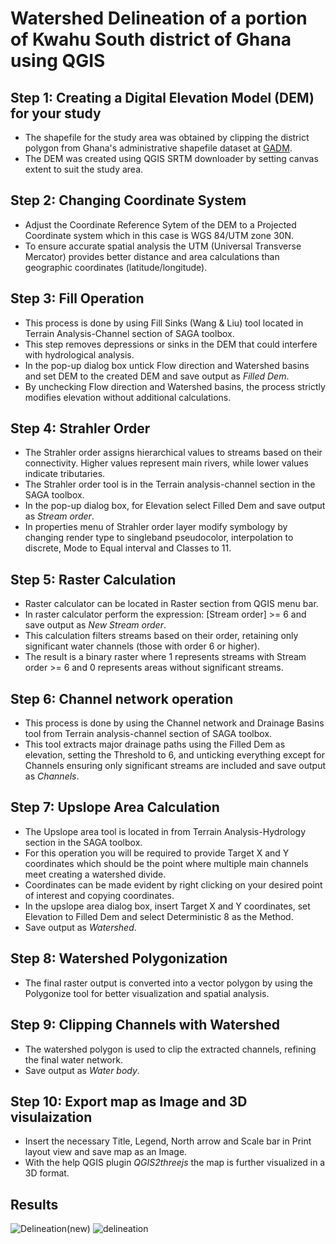 # Watershed Delineation of a portion of Kwahu South district of Ghana using QGIS

## Step 1: Creating a Digital Elevation Model (DEM) for your study
- The shapefile for the study area was obtained by clipping the district polygon from Ghana's administrative shapefile dataset at [GADM](https://gadm.org/download_country.html).
- The DEM was created using QGIS SRTM downloader by setting canvas extent to suit the study area.
  
## Step 2: Changing Coordinate System
- Adjust the Coordinate Reference Sytem of the DEM to a Projected Coordinate system which in this case is WGS 84/UTM zone 30N.
- To ensure accurate spatial analysis the UTM (Universal Transverse Mercator) provides better distance and area calculations than geographic coordinates (latitude/longitude).
  
## Step 3: Fill Operation
- This process is done by using Fill Sinks (Wang & Liu) tool located in Terrain Analysis-Channel section of SAGA toolbox.
- This step removes depressions or sinks in the DEM that could interfere with hydrological analysis.
- In the pop-up dialog box untick Flow direction and Watershed basins and set DEM to the created DEM and save output as *Filled Dem*.
- By unchecking Flow direction and Watershed basins, the process strictly modifies elevation without additional calculations.
  
## Step 4: Strahler Order 
- The Strahler order assigns hierarchical values to streams based on their connectivity. Higher values represent main rivers, while lower values indicate tributaries.
- The Strahler order tool is in the Terrain analysis-channel section in the SAGA toolbox.
- In the pop-up dialog box, for Elevation select Filled Dem and save output as *Stream order*.
- In properties menu of Strahler order layer modify symbology by changing render type to singleband pseudocolor, interpolation to discrete, Mode to Equal interval and Classes to 11.
  
## Step 5: Raster Calculation
- Raster calculator can be located in Raster section from QGIS menu bar.
- In raster calculator perform the expression: [Stream order] >= 6 and save output as *New Stream order*.
- This calculation filters streams based on their order, retaining only significant water channels (those with order 6 or higher).
- The result is a binary raster where 1 represents streams with Stream order >= 6 and 0 represents areas without significant streams.
  
## Step 6: Channel network operation
- This process is done by using the Channel network and Drainage Basins tool from Terrain analysis-channel section of SAGA toolbox.
- This tool extracts major drainage paths using the Filled Dem as elevation, setting the Threshold to 6, and unticking everything except for Channels ensuring only significant streams are included and save output as *Channels*.
  
## Step 7: Upslope Area Calculation
- The Upslope area tool is located in from Terrain Analysis-Hydrology section in the SAGA toolbox.
- For this operation you will be required to provide Target X and Y coordinates which should be the point where multiple main channels meet creating a watershed divide. 
- Coordinates can be made evident by right clicking on your desired point of interest and copying coordinates.
- In the upslope area dialog box, insert Target X and Y coordinates, set Elevation to Filled Dem and select Deterministic 8 as the Method.
- Save output as *Watershed*.

## Step 8: Watershed Polygonization
- The final raster output is converted into a vector polygon by using the Polygonize tool for better visualization and spatial analysis.
  
## Step 9: Clipping Channels with Watershed 
- The watershed polygon is used to clip the extracted channels, refining the final water network.
- Save output as *Water body*.

## Step 10: Export map as Image and 3D visulaization
- Insert the necessary Title, Legend, North arrow and Scale bar in Print layout view and save map as an Image.
- With the help QGIS plugin *QGIS2threejs* the map is further visualized in a 3D format. 

## Results
![Delineation(new)](https://github.com/user-attachments/assets/fd683d04-a672-4649-9d08-c4b4b6fd44a7)
![delineation](https://github.com/user-attachments/assets/8b714046-b07b-4309-94a4-71fc03d5e232)


